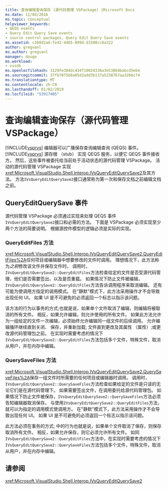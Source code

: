 ```yaml
---
title: 查询编辑查询保存 (源代码管理 VSPackage) |Microsoft Docs
ms.date: 11/04/2016
ms.topic: conceptual
helpviewer_keywords:
- QEQS events
- Query Edit Query Save events
- source control packages, Query Edit Query Save events
ms.assetid: c360d2ad-fe42-4d65-899d-d1588cc8a322
author: gregvanl
ms.author: gregvanl
manager: douge
ms.workload:
- vssdk
ms.openlocfilehash: 3129fe384dc434f10024336a3e53864babcd5eb4
ms.sourcegitcommit: 37fb7075b0a65d2add3b137a5230767aa3266c74
ms.translationtype: MT
ms.contentlocale: zh-CN
ms.lasthandoff: 01/02/2019
ms.locfileid: "53917405"
---
```

# <a name="query-edit-query-save-source-control-vspackage"></a>查询编辑查询保存（源代码管理 VSPackage）
[!INCLUDE[vsprvs](../../code-quality/includes/vsprvs_md.md)] 编辑器可以广播保存查询编辑查询 (QEQS) 事件。 [!INCLUDE[vsprvs](../../code-quality/includes/vsprvs_md.md)] 源存根 （stub） 实现 QEQS 服务，以便它 QEQS 事件接收方。 然后，这些事件被委托给当前处于活动状态的源代码管理 VSPackage。 活动的源代码管理 VSPackage 实现<xref:Microsoft.VisualStudio.Shell.Interop.IVsQueryEditQuerySave2>及其方法。 方法`IVsQueryEditQuerySave2`接口通常称为第一次和保存文档之前编辑文档之前。  
  
## <a name="queryeditquerysave-events"></a>QueryEditQuerySave 事件  
 源代码管理 VSPackage 必须通过实现来处理 QEQS 事件`IVsQueryEditQuerySave2`接口和必需的方法。 下面是 VSPackage 必须实现至少两个方法的简要说明。 根据源控件模型的逻辑必须是实际的实现。  
  
### <a name="queryeditfiles-method"></a>QueryEditFiles 方法  
 <xref:Microsoft.VisualStudio.Shell.Interop.IVsQueryEditQuerySave2.QueryEditFiles%2A>任何项目或编辑器中想要修改的文件时调用。 理想情况下，此方法称为*之前*修改该文件并保存文件时。 调用时，`IVsQueryEditQuerySave2::QueryEditFiles`方法检查给定的文件是否受源代码管理，他们是否需要签出，以及是否重载。 如果情况下防止文件被编辑，`IVsQueryEditQuerySave2::QueryEditFiles`方法告诉调用程序来取消编辑。 还有可能为使调用方指定的调用模式。 在"静默"模式下，此方法采用操作才不会导致出现任何 UI。 如果 UI 是不可避免的必须返回一个标志以指示该问题。  
  
 该方法的行为以事务的方式;也就是说，如果单个文件取消了编辑，则编辑将被取消的所有文件。 相反，如果允许编辑，则允许使用的所有文件。 如果此方法允许为一组给定的文件一次编辑，必须始终允许编辑同一组文件的后续调用。 允许编辑循环继续直到关闭、 保存，并重新加载; 文件直到更改及其属性 （属性）;或更改源代码管理包之前。 在实现时需要考虑的情况下`IVsQueryEditQuerySave2::QueryEditFiles`方法包括多个文件，特殊文件，取消从用户，并在内存中编辑。  
  
### <a name="querysavefiles-method"></a>QuerySaveFiles 方法  
 <xref:Microsoft.VisualStudio.Shell.Interop.IVsQueryEditQuerySave2.QuerySaveFiles%2A>保存一组文件时所需要的任何项目或编辑器时调用。 调用时，`IVsQueryEditQuerySave2::QuerySaveFiles`方法检查如果给定的文件是只读的无论它们是在源代码管理下。 如果需要签出文件，在调用委托给源代码管理包。 如果情况下防止文件被保存，`IVsQueryEditQuerySave2::QuerySaveFiles`方法必须告知编辑器取消保存。 与使用`IVsQueryEditQuerySave2::QueryEditFiles`方法，就可以为指定的调用模式使调用方。 在"静默"模式下，此方法采用操作才不会导致出现任何 UI。 如果 UI 是不可避免的必须返回一个标志以指示该问题。  
  
 此方法必须在事务的方式; 中的行为也就是说，如果单个文件取消了保存，则保存取消所有文件。 相反，如果允许保存，则它必须允许所有文件。 如同`IVsQueryEditQuerySave2::QueryEditFiles`方法中，在实现时需要考虑的情况下`IVsQueryEditQuerySave2::QuerySaveFiles`方法包括多个文件，特殊文件，取消从用户，并在内存中编辑。  
  
## <a name="see-also"></a>请参阅  
 <xref:Microsoft.VisualStudio.Shell.Interop.IVsQueryEditQuerySave2>